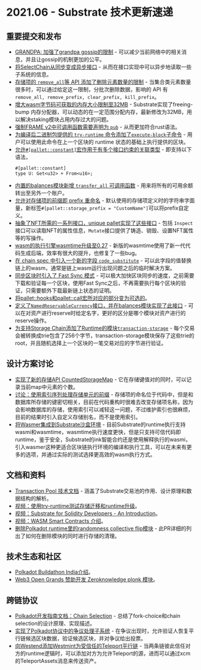 # 2021.06 - Substrate 技术更新速递

## 重要提交和发布

* [GRANDPA: 加强了grandpa gossip的限制](https://github.com/paritytech/substrate/pull/9131) - 可以减少当前网络中的相关消息，并且让gossip的机制更加的公平。
* [将SelectChain从同步变成异步接口](https://github.com/paritytech/substrate/pull/9128) - 从而在接口实现中可以异步地读取一些子系统的信息。
* [存储项的 `remove_all`等 API 添加了删除元素数量的限制](https://github.com/paritytech/substrate/pull/9106) - 当集合类元素数量很多时，可以通过给定这一限制，分批次删除数据，影响的 API 有`remove_all, remove_prefix, clear_prefix, kill_prefix`。
* [增大wasm字节码可获取的内存大小限制至32MB](https://github.com/paritytech/substrate/pull/9102) - Substrate实现了freeing-bump 内存分配器，可以动态的在一定范围分配内存，最新修改为32MB，用以解决staking模块占用内存过大的问题。
* [强制FRAME v2中可调用函数需要声明为 `pub`](https://github.com/paritytech/substrate/pull/9085) - 从而更加符合rust语法。
* [为编译后二进制包提供的 `try-runtime` 命令添加了`execute-block`子命令](https://github.com/paritytech/substrate/pull/9077) - 用户可以使用此命令在上一个区块的 runtime 状态的基础上执行提供的区块。
* [允许`#[pallet::constant]`宏作用于有多个接口约束的关联类型](https://github.com/paritytech/substrate/pull/9050) - 即支持以下语法，
	```
	#[pallet::constant]
	type U: Get<u32> + From<u16>;
	```
* [内置的balances模块新增 `transfer_all` 可调用函数](https://github.com/paritytech/substrate/pull/9018) - 用来将所有的可用余额转出至另外一个账户。
* [允许对存储项的前缀即 prefix 重命名](https://github.com/paritytech/substrate/pull/9016) - 默认使用的存储项定义时的字符串字面量，新标签`#[pallet::storage_prefix = "CustomName"]`可以将prefix自定义。
* [抽象了NFT所需的一系列接口，unique pallet实现了这些接口](https://github.com/paritytech/substrate/pull/8993) - 包括 `Inspect` 接口可以读取NFT的属性信息，`Mutate`接口提供了铸造、销毁、设置NFT属性等的写操作。
* [wasm的执行引擎wasmtime升级至0.27](https://github.com/paritytech/substrate/pull/8913) - 新版的wasmtime使用了新一代代码生成后端，效率有很大的提升，也修复了一些bug。
* [在 chain spec 中引入一个新的字段 `code_substitute`](https://github.com/paritytech/substrate/pull/8898) - 可以此字段的值替换链上的wasm，通常是链上wasm运行出现问题之后的临时解决方案。
* [同步区块时引入了 Fast Sync 模式](https://github.com/paritytech/substrate/pull/8884) - 可以极大加快区块同步的速度，之前需要下载和验证每一个区块，使用Fast Sync之后，不再需要执行每个区块的验证，只需要额外下载最新链上状态的证明。
* [将pallet::hooks和pallet::call宏所对应的部分变为可选的](https://github.com/paritytech/substrate/pull/8853)。
* [定义了`NamedReservableCurrency`接口，并在balances模块实现了此接口](https://github.com/paritytech/substrate/pull/7778) - 可以在对资产进行reserve时给定名字，更好的区分是哪个模块对资产进行的reserve操作。
* [为支持Storage Chain添加了Runtime的模块`transaction-storage`](https://github.com/paritytech/substrate/pull/8624) - 每个交易会被转换成trie包含了256个字节，transaction-storage模块保存了这些trie的root，并且随机选择上一个区块的一笔交易对应的字节进行验证。

## 设计方案讨论

* [实现了新的存储API CountedStorageMap](https://github.com/paritytech/substrate/pull/9125) - 它在存储键值对的同时，可以记录当前map中元素的个数。
* [讨论：使用索引序列处理存储单元的前缀](https://github.com/paritytech/substrate/issues/8964) - 存储项的命名位于代码中，但是和数据库所存储的键密切相关，目前在代码重构时很难去改变存储项名称，因为会影响数据库的存储，使用索引可以减轻这一问题，不过维护索引也很麻烦，目前的结果时引入自定义存储别名，而不是使用索引。
* [将Wasmer集成到Substrate沙盒环境](https://github.com/paritytech/substrate/pull/5920) - 目前Substrate的runtime执行支持wasmi和wasmtime，wasmtime执行速度更快，但是只支持可信代码即runtime，鉴于安全，Substrate的ink智能合约还是使用解释执行的wasmi，引入wasmer这种更适合区块链执行环境的编译和执行工具，可以在未来有更多的选项，并通过实际的测试选择更高效的wasm执行方式。


## 文档和资料

* [Transaction Pool 技术文档](https://github.com/paritytech/substrate/pull/9056) - 涵盖了Substrate交易池的作用、设计原理和数据结构的解析。
* [视频：使用try-runtime测试存储迁移和runtime升级](https://twitter.com/substrate_io/status/1404801658828333061)。
* [视频：Substrate for Solidity Developers - An Introduction](https://twitter.com/0xPoland/status/1398202313530040322)。
* [视频：WASM Smart Contracts 介绍](https://twitter.com/substrate_io/status/1394318747465396225)。
* [删除Polkadot runtime里的randomness collective flip模块](https://github.com/paritytech/polkadot/pull/3347) - 此PR详细的列出了如何在删除模块的同时进行存储的清理。

## 技术生态和社区

* [Polkadot Buildathon India介绍](https://twitter.com/substrate_io/status/1402675900991352842)。
* [Web3 Open Grands 赞助开发 Zeroknowledge plonk 模块](https://github.com/w3f/Open-Grants-Program/pull/454)。

## 跨链协议

* [Polkadot开发指南文档：Chain Selection](https://github.com/paritytech/polkadot/pull/3262) - 总结了fork-choice和chain selection的设计原理、实现描述。
* [实现了Polkadot协议中的争议处理子系统](https://github.com/paritytech/polkadot/pull/3234) - 在争议出现时，允许验证人恢复平行链候选区块数据，验证候选区块，并对争议给出投票。
* [向Westend添加Westmint为受信任的Teleport平行链](https://github.com/paritytech/polkadot/pull/3142) - 当两条链彼此信任对方的runtime逻辑时，可以添加对方为允许Teleport的源，进而可以通过xcm的TeleportAssets消息来传送资产。
